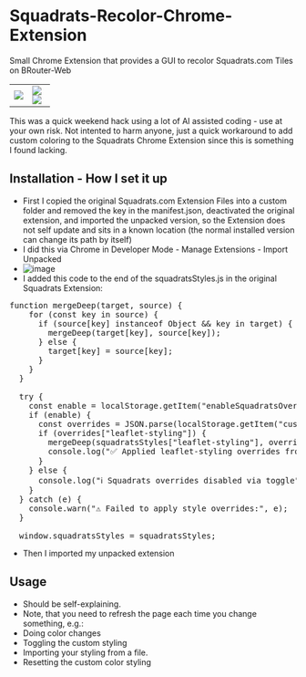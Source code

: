 # Squadrats-Recolor-Chrome-Extension
Small Chrome Extension that provides a GUI to recolor Squadrats.com Tiles on BRouter-Web

<table>
  <tr>
    <td width="45%">
      <img src="https://github.com/user-attachments/assets/121df889-b792-440a-a55d-a4a8a08225a3"/>
      <!-- <img src="https://github.com/user-attachments/assets/1619bf1d-dece-4f55-a0e4-251879bf2cd4"/> -->
    </td>
    <td width="55%">
      <img src="https://github.com/user-attachments/assets/10c8a59f-7023-4203-9871-0d068c6e97f6"/>
      <br/>
      <img src="https://github.com/user-attachments/assets/8eeab066-ee2d-4edb-a779-cee8dd9fb368"/>
    </td>
  </tr>
</table>



<!--
| ![image](https://github.com/user-attachments/assets/1619bf1d-dece-4f55-a0e4-251879bf2cd4) | ![image](https://github.com/user-attachments/assets/10c8a59f-7023-4203-9871-0d068c6e97f6) ![image](https://github.com/user-attachments/assets/8eeab066-ee2d-4edb-a779-cee8dd9fb368) |
|-------------------------------------------------------------------------------------------|-------------------------------------------------------------------------------------------|
-->

This was a quick weekend hack using a lot of AI assisted coding - use at your own risk.
Not intented to harm anyone, just a quick workaround to add custom coloring to the Squadrats Chrome Extension since this is something I found lacking.

## Installation - How I set it up

- First I copied the original Squadrats.com Extension Files into a custom folder and removed the key in the manifest.json, deactivated the original extension, and imported the unpacked version, so the Extension does not self update and sits in a known location (the normal installed version can change its path by itself)
- I did this via Chrome in Developer Mode - Manage Extensions - Import Unpacked
- ![image](https://github.com/user-attachments/assets/4462b532-613a-423b-af3e-df74564a2b59)
- I added this code to the end of the squadratsStyles.js in the original Squadrats Extension:

<pre>
function mergeDeep(target, source) {
    for (const key in source) {
      if (source[key] instanceof Object && key in target) {
        mergeDeep(target[key], source[key]);
      } else {
        target[key] = source[key];
      }
    }
  }
  
  try {
    const enable = localStorage.getItem("enableSquadratsOverrides") === "true";
    if (enable) {
      const overrides = JSON.parse(localStorage.getItem("customSquadratsStyles") || "{}");
      if (overrides["leaflet-styling"]) {
        mergeDeep(squadratsStyles["leaflet-styling"], overrides["leaflet-styling"]);
        console.log("✅ Applied leaflet-styling overrides from localStorage");
      }
    } else {
      console.log("ℹ️ Squadrats overrides disabled via toggle");
    }
  } catch (e) {
    console.warn("⚠️ Failed to apply style overrides:", e);
  }
  
  window.squadratsStyles = squadratsStyles;
</pre>


- Then I imported my unpacked extension

## Usage

- Should be self-explaining.
- Note, that you need to refresh the page each time you change something, e.g.:
- Doing color changes
- Toggling the custom styling
- Importing your styling from a file.
- Resetting the custom color styling


